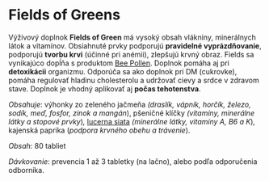 Fields of Greens
================

Výživový doplnok **Fields of Green** má vysoký obsah vlákniny, minerálnych látok
a vitamínov. Obsiahnuté prvky podporujú **pravidelné vyprázdňovanie**, podporujú
**tvorbu krvi** (účinné pri anémii), zlepšujú krvný obraz. Fields sa vynikajúco
dopĺňa s produktom [Bee Pollen](/sip/produkty-FLP/forever-bee-pollen). Doplnok pomáha aj
pri **detoxikácii** organizmu. Odporúča sa ako doplnok pri DM (cukrovke), pomáha
regulovať hladinu cholesterolu a udržovať cievy a srdce v zdravom stave. Doplnok
je vhodný aplikovať aj **počas tehotenstva**.

*Obsahuje*: výhonky zo zeleného jačmeňa *(draslík, vápnik, horčík, železo,
sodík, meď, fosfor, zinok a mangán*), pšeničné klíčky *(vitamíny, minerálne
látky a stopové prvky*)*,*
[lucerna siata](/sip/bylinky/lucerna-siata) *(minerálne látky, vitamíny A, B6
a K*)*,* kajenská paprika (*podpora krvného obehu a trávenie*).

*Obsah*: 80 tabliet

*Dávkovanie*: prevencia 1 až 3 tabletky (na lačno), alebo podľa odporučenia
odborníka.
